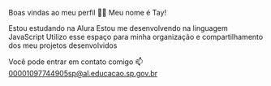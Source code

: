 Boas vindas ao meu perfil 💙💙
Meu nome é Tay!

Estou estudando na Alura
Estou me desenvolvendo na linguagem JavaScript
Utilizo esse espaço para minha organização e compartilhamento dos meu projetos desenvolvidos

Você pode entrar em contato comigo 📫
00001097744905sp@al.educacao.sp.gov.br

